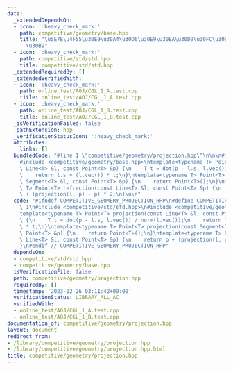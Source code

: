 ```yaml
---
data:
  _extendedDependsOn:
  - icon: ':heavy_check_mark:'
    path: competitive/geometry/base.hpp
    title: "\u5E7E\u4F55\u30E9\u30A4\u30D6\u30E9\u30EA\u30D9\u30FC\u30B9\u30AF\u30E9\
      \u30B9"
  - icon: ':heavy_check_mark:'
    path: competitive/std/std.hpp
    title: competitive/std/std.hpp
  _extendedRequiredBy: []
  _extendedVerifiedWith:
  - icon: ':heavy_check_mark:'
    path: online_test/AOJ/CGL_1_A.test.cpp
    title: online_test/AOJ/CGL_1_A.test.cpp
  - icon: ':heavy_check_mark:'
    path: online_test/AOJ/CGL_1_B.test.cpp
    title: online_test/AOJ/CGL_1_B.test.cpp
  _isVerificationFailed: false
  _pathExtension: hpp
  _verificationStatusIcon: ':heavy_check_mark:'
  attributes:
    links: []
  bundledCode: "#line 1 \"competitive/geometry/projection.hpp\"\n\n\n#include <competitive/std/std.hpp>\n\
    #include <competitive/geometry/base.hpp>\ntemplate<typename T> Point<T> projection(const\
    \ Line<T> &l, const Point<T> &p) {\n    T t = dot(p - l.s, l.vec()) / norm(l.vec());\n\
    \    return l.s + (l.vec()) * t;\n}\ntemplate<typename T> Point<T> projection(const\
    \ Segment<T> &l, const Point<T> &p) {\n    return Point<T>();\n}\ntemplate<typename\
    \ T> Point<T> refrection(const Line<T> &l, const Point<T> &p) {\n    return p\
    \ + (projection(l, p) - p) * 2;\n}\n\n"
  code: "#ifndef COMPETITIVE_GEOMERY_PROJECTION_HPP\n#define COMPETITIVE_GEOMERY_PROJECTION_HPP\
    \ 1\n#include <competitive/std/std.hpp>\n#include <competitive/geometry/base.hpp>\n\
    template<typename T> Point<T> projection(const Line<T> &l, const Point<T> &p)\
    \ {\n    T t = dot(p - l.s, l.vec()) / norm(l.vec());\n    return l.s + (l.vec())\
    \ * t;\n}\ntemplate<typename T> Point<T> projection(const Segment<T> &l, const\
    \ Point<T> &p) {\n    return Point<T>();\n}\ntemplate<typename T> Point<T> refrection(const\
    \ Line<T> &l, const Point<T> &p) {\n    return p + (projection(l, p) - p) * 2;\n\
    }\n#endif // COMPETITIVE_GEOMERY_PROJECTION_HPP"
  dependsOn:
  - competitive/std/std.hpp
  - competitive/geometry/base.hpp
  isVerificationFile: false
  path: competitive/geometry/projection.hpp
  requiredBy: []
  timestamp: '2023-02-26 03:11:42+09:00'
  verificationStatus: LIBRARY_ALL_AC
  verifiedWith:
  - online_test/AOJ/CGL_1_A.test.cpp
  - online_test/AOJ/CGL_1_B.test.cpp
documentation_of: competitive/geometry/projection.hpp
layout: document
redirect_from:
- /library/competitive/geometry/projection.hpp
- /library/competitive/geometry/projection.hpp.html
title: competitive/geometry/projection.hpp
---
```

